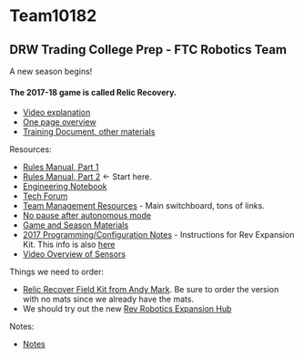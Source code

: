 # Team10182
## DRW Trading College Prep - FTC Robotics Team

A new season begins!

#### The 2017-18 game is called Relic Recovery.

- [Video explanation](https://www.youtube.com/watch?v=4xBHfwjfQGs)
- [One page overview](https://firstinspiresst01.blob.core.windows.net/ftc/first-kj-relic-recovery-onepage.pdf)
- [Training Document, other materials](https://www.firstinspires.org/resource-library/ftc/game-and-season-info)

Resources:
- [Rules Manual, Part 1](https://firstinspiresst01.blob.core.windows.net/ftc/game-ew-manual-part-1.pdf)
- [Rules Manual, Part 2](https://firstinspiresst01.blob.core.windows.net/ftc/game-manual-dw-part-2.pdf) <- Start here.
- [Engineering Notebook](https://www.firstinspires.org/sites/default/files/uploads/resource_library/ftc/engineering-notebook-guidelines.pdf)
- [Tech Forum](https://ftcforum.usfirst.org/)
- [Team Management Resources](https://www.firstinspires.org/resource-library/ftc/team-management-resources) - Main switchboard, tons of links.
- [No pause after autonomous mode](https://www.facebook.com/FTCTeams/videos/2070644152961169/)
- [Game and Season Materials](https://www.firstinspires.org/resource-library/ftc/game-and-season-info)
- [2017 Programming/Configuration Notes](https://www.firstinspires.org/sites/default/files/uploads/resource_library/ftc/android-studio-tutorial.pdf) - Instructions for Rev Expansion Kit. This info is also [here](https://github.com/ftctechnh/ftc_app/wiki/Configuring-Your-Hardware)
- [Video Overview of Sensors](http://modernroboticsinc.com/sensors)


Things we need to order:
- [Relic Recover Field Kit from Andy Mark](http://www.andymark.com/FTC17-18-p/am-3600.htm). Be sure to order the version with no mats since we already have the mats.
- We should try out the new [Rev Robotics Expansion Hub](Rev.md)


Notes:
- [Notes](Notes.md)
